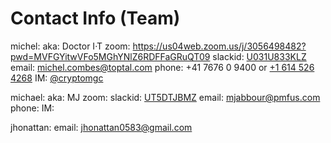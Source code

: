 # Contact Info (Team)

michel:
 aka: Doctor I·T
 zoom: <https://us04web.zoom.us/j/3056498482?pwd=MVFGYitwVFo5MGhYNlZ6RDFFaGRuQT09>
 slackid: [U031U833KLZ](https://toptal-groupe.slack.com/team/U031U833KLZ)
 email: michel.combes@toptal.com
 phone: +41 7676 0 9400 or [+1 614 526 4268](tel:16145264268)
 IM: [@cryptomgc](https://t.me/cryptomgc)
 
 
michael:
 aka: MJ
 zoom:
 slackid: [UT5DTJBMZ](https://toptal-groupe.slack.com/team/UT5DTJBMZ)
 email: mjabbour@pmfus.com
 phone:
 IM:
 
jhonattan:
 email: jhonattan0583@gmail.com
 
